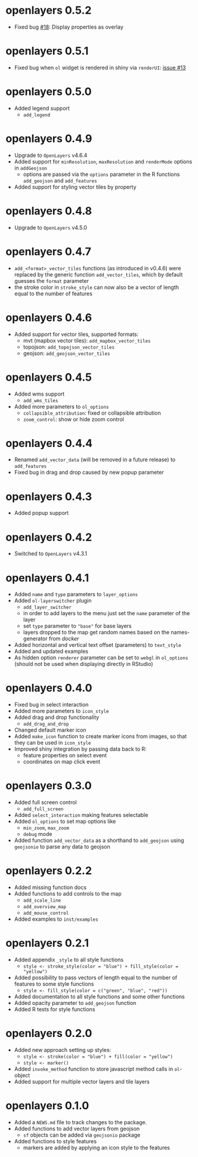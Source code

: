 # openlayers 0.5.2

* Fixed bug [#18](https://github.com/crazycapivara/openlayers/issues/13): Display properties as overlay

# openlayers 0.5.1

* Fixed bug when `ol` widget is rendered in shiny via `renderUI`: [issue #13](https://github.com/crazycapivara/openlayers/issues/13)

# openlayers 0.5.0

* Added legend support
  - `add_legend`

# openlayers 0.4.9

* Upgrade to `OpenLayers` v4.6.4
* Added support for `minResolution`, `maxResolution` and `renderMode` options in `addGeojson`
  - options are passed via the `options` parameter in the R functions `add_geojson` and `add_features`
* Added support for styling vector tiles by property

# openlayers 0.4.8

* Upgrade to `OpenLayers` v4.5.0

# openlayers 0.4.7

* `add_<format>_vector_tiles` functions (as introduced in v0.4.6) were replaced by the generic function `add_vector_tiles`, which by default guesses the `format` parameter 
* the stroke color in `stroke_style` can now also be a vector of length equal to the number of features

# openlayers 0.4.6

* Added support for vector tiles, supported formats:
  - mvt (mapbox vector tiles): `add_mapbox_vector_tiles`
  - topojson: `add_topojson_vector_tiles`
  - geojson: `add_geojson_vector_tiles`

# openlayers 0.4.5

* Added wms support
  - `add_wms_tiles`
* Added more parameters to `ol_options`
  - `collapsible_attribution`: fixed or collapsible attribution
  - `zoom_control`: show or hide zoom control 
                       
# openlayers 0.4.4

* Renamed `add_vector_data` (will be removed in a future release) to `add_features`
* Fixed bug in drag and drop caused by new popup parameter

# openlayers 0.4.3

* Added popup support

# openlayers 0.4.2

* Switched to `OpenLayers` v4.3.1

# openlayers 0.4.1

* Added `name` and `type` parameters to `layer_options` 
* Added `ol-layerswitcher` plugin
  - `add_layer_switcher`
  - in order to add layers to the menu just set the `name` parameter of the layer
  - set `type` parameter to `"base"` for base layers
  - layers dropped to the map get random names based on the names-generator from _docker_
* Added horizontal and vertical text offset (parameters) to `text_style`
* Added and updated examples
* As hidden option `renderer` parameter can be set to `webgl` in `ol_options` (should not be used when displaying directly in RStudio)

# openlayers 0.4.0

* Fixed bug in select interaction
* Added more parameters to `icon_style`
* Added drag and drop functionality
  - `add_drag_and_drop`
* Changed default marker icon
* Added `make_icon` function to create marker icons from images, so that they can be used in `icon_style`
* Improved shiny integration by passing data back to R:
  - feature properties on select event
  - coordinates on map click event

# openlayers 0.3.0

* Added full screen control
  - `add_full_screen`
* Added `select_interaction` making features selectable
* Added `ol_options` to set map options like
  - `min_zoom`, `max_zoom`
  - `debug` mode
* Added function `add_vector_data` as a shorthand to `add_geojson` using `geojsonio` to parse any data to geojson

# openlayers 0.2.2

* Added missing function docs
* Added functions to add controls to the map
  - `add_scale_line`
  - `add_overview_map`
  - `add_mouse_control`
* Added examples to `inst/examples`

# openlayers 0.2.1

* Added appendix `_style` to all style functions
  - `style <- stroke_style(color = "blue") + fill_style(color = "yellow")`
* Added possibility to pass vectors of length equal to the number of features to some style functions
  - `style <- fill_style(color = c("green", "blue", "red"))`
* Added documentation to all style functions and some other functions
* Added opacity parameter to `add_geojson` function
* Added R tests for style functions

# openlayers 0.2.0

* Added new approach setting up styles:
  - `style <- stroke(color = "blue") + fill(color = "yellow")`
  - `style <- marker()`
* Added `invoke_method` function to store javascript method calls in `ol`-object
* Added support for multiple vector layers and tile layers

# openlayers 0.1.0

* Added a `NEWS.md` file to track changes to the package.
* Added functions to add vector layers from geojson
  - `sf` objects can be added via `geojsonio` package
* Added functions to style features
  - markers are added by applying an icon style to the features
